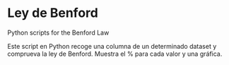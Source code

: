 # Ley de Benford
Python scripts for the Benford Law

Este script en Python recoge una columna de un determinado dataset y comprueva la ley de Benford.
Muestra el % para cada valor y una gráfica.
